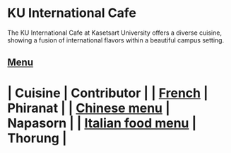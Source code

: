 # KU International Cafe

The KU International Cafe at Kasetsart University offers a diverse cuisine, showing a fusion of international flavors within a beautiful campus setting.

## [Menu](menu.md)
| Cuisine                       | Contributor |
| [French](menu.md#French-food) | Phiranat    |
| [Chinese menu](menu.md#chinese-food)     | Napasorn    | 
| [Italian food menu](menu.md#italian-food) | Thorung |
=======
